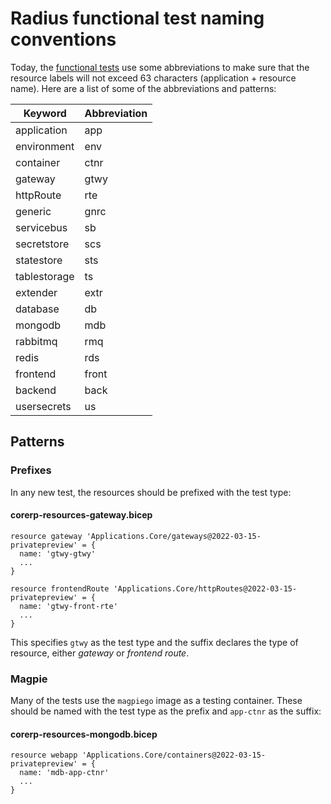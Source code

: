 # Radius functional test naming conventions
Today, the [functional tests](https://github.com/project-radius/radius/tree/main/test/functional/shared/resources) use some abbreviations to make sure that the resource labels will not exceed 63 characters (application + resource name). Here are a list of some of the abbreviations and patterns:

|Keyword|Abbreviation|
|-|-|
|application|app|
|environment|env|
|container|ctnr|
|gateway|gtwy|
|httpRoute|rte|
|generic|gnrc|
|servicebus|sb|
|secretstore|scs|
|statestore|sts|
|tablestorage|ts|
|extender|extr|
|database|db|
|mongodb|mdb|
|rabbitmq|rmq|
|redis|rds|
|frontend|front|
|backend|back|
|usersecrets|us|

## Patterns
### Prefixes
In any new test, the resources should be prefixed with the test type:
#### corerp-resources-gateway.bicep
```bicep
resource gateway 'Applications.Core/gateways@2022-03-15-privatepreview' = {
  name: 'gtwy-gtwy'
  ...
}

resource frontendRoute 'Applications.Core/httpRoutes@2022-03-15-privatepreview' = {
  name: 'gtwy-front-rte'
  ...
}
```
This specifies `gtwy` as the test type and the suffix declares the type of resource, either *gateway* or *frontend route*.

### Magpie
Many of the tests use the `magpiego` image as a testing container. These should be named with the test type as the prefix and `app-ctnr` as the suffix:
#### corerp-resources-mongodb.bicep
```bicep
resource webapp 'Applications.Core/containers@2022-03-15-privatepreview' = {
  name: 'mdb-app-ctnr'
  ...
}
```
